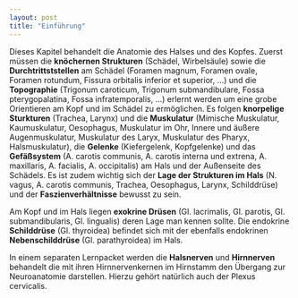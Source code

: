 ```yaml
---
layout: post
title: "Einführung"
---
```

Dieses Kapitel behandelt die Anatomie des Halses und des Kopfes. Zuerst müssen die **knöchernen Strukturen** (Schädel, Wirbelsäule) sowie die **Durchtrittststellen** am Schädel (Foramen magnum, Foramen ovale, Foramen rotundum, Fissura orbitalis inferior et superior, …) und die **Topographie** (Trigonum caroticum, Trigonum submandibulare, Fossa pterygopalatina, Fossa infratemporalis, …) erlernt werden um eine grobe Orientieren am Kopf und im Schädel zu ermöglichen. Es folgen **knorpelige Sturkturen** (Trachea, Larynx) und die **Muskulatur** (Mimische Muskulatur, Kaumuskulatur, Oesophagus, Muskulatur im Ohr, Innere und äußere Augenmuskulatur, Muskulatur des Laryx, Muskulatur des Pharyx, Halsmuskulatur), die **Gelenke** (Kiefergelenk, Kopfgelenke) und das **Gefäßsystem** (A. carotis communis, A. carotis interna und extrena, A. maxillaris, A. facialis, A. occipitalis) am Hals und der Außenseite des Schädels. Es ist zudem wichtig sich der **Lage der Strukturen im Hals** (N. vagus, A. carotis communis, Trachea, Oesophagus, Larynx, Schilddrüse) und der **Faszienverhältnisse** bewusst zu sein. 

Am Kopf und im Hals liegen **exokrine Drüsen**  (Gl. lacrimalis, Gl. parotis, Gl. submandibularis, Gl. lingualis) deren Lage man kennen sollte. Die endokrine **Schilddrüse** (Gl. thyroidea) befindet sich mit der ebenfalls endokrinen **Nebenschilddrüse** (Gl. parathyroidea) im Hals.

In einem separaten Lernpacket werden die **Halsnerven** und **Hirnnerven** behandelt die mit ihren Hirnnervenkernen im Hirnstamm den Übergang zur Neuroanatomie darstellen. Hierzu gehört natürlich auch der Plexus cervicalis.
